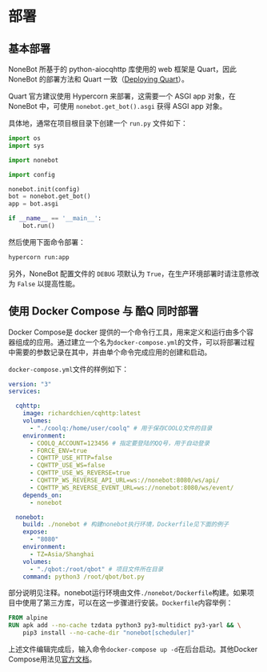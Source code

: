 # 部署

## 基本部署

NoneBot 所基于的 python-aiocqhttp 库使用的 web 框架是 Quart，因此 NoneBot 的部署方法和 Quart 一致（[Deploying Quart](https://pgjones.gitlab.io/quart/deployment.html)）。

Quart 官方建议使用 Hypercorn 来部署，这需要一个 ASGI app 对象，在 NoneBot 中，可使用 `nonebot.get_bot().asgi` 获得 ASGI app 对象。

具体地，通常在项目根目录下创建一个 `run.py` 文件如下：

```python
import os
import sys

import nonebot

import config

nonebot.init(config)
bot = nonebot.get_bot()
app = bot.asgi

if __name__ == '__main__':
    bot.run()
```

然后使用下面命令部署：

```python
hypercorn run:app
```

另外，NoneBot 配置文件的 `DEBUG` 项默认为 `True`，在生产环境部署时请注意修改为 `False` 以提高性能。

## 使用 Docker Compose 与 酷Q 同时部署

Docker Compose是 docker 提供的一个命令行工具，用来定义和运行由多个容器组成的应用。通过建立一个名为`docker-compose.yml`的文件，可以将部署过程中需要的参数记录在其中，并由单个命令完成应用的创建和启动。

`docker-compose.yml`文件的样例如下：

```yaml
version: "3"
services:

  cqhttp:
    image: richardchien/cqhttp:latest
    volumes:
      - "./coolq:/home/user/coolq" # 用于保存COOLQ文件的目录
    environment:
      - COOLQ_ACCOUNT=123456 # 指定要登陆的QQ号，用于自动登录
      - FORCE_ENV=true
      - CQHTTP_USE_HTTP=false
      - CQHTTP_USE_WS=false
      - CQHTTP_USE_WS_REVERSE=true
      - CQHTTP_WS_REVERSE_API_URL=ws://nonebot:8080/ws/api/
      - CQHTTP_WS_REVERSE_EVENT_URL=ws://nonebot:8080/ws/event/
    depends_on:
      - nonebot

  nonebot:
    build: ./nonebot # 构建nonebot执行环境，Dockerfile见下面的例子
    expose:
      - "8080"
    environment:
      - TZ=Asia/Shanghai
    volumes:
      - "./qbot:/root/qbot" # 项目文件所在目录
    command: python3 /root/qbot/bot.py
```
部分说明见注释。nonebot运行环境由文件`./nonebot/Dockerfile`构建。如果项目中使用了第三方库，可以在这一步骤进行安装。`Dockerfile`内容举例：

```Dockerfile
FROM alpine
RUN apk add --no-cache tzdata python3 py3-multidict py3-yarl && \
    pip3 install --no-cache-dir "nonebot[scheduler]"
```

上述文件编辑完成后，输入命令`docker-compose up -d`在后台启动。其他Docker Compose用法见[官方文档](https://docs.docker.com/compose/reference/overview/)。
